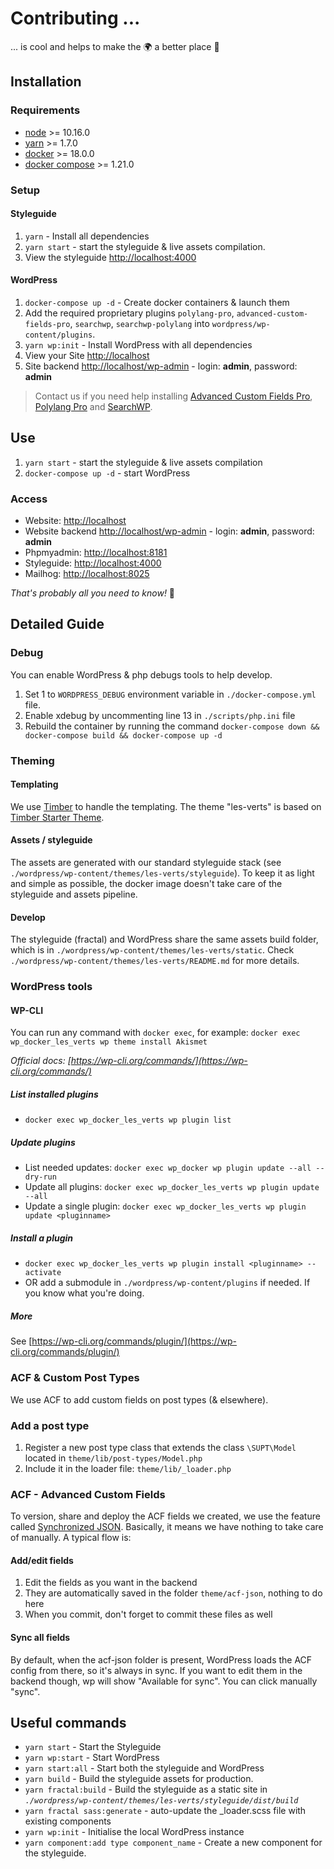 # Contributing ...

... is cool and helps to make the 🌍 a better place 🤩

## Installation

### Requirements

* [node](https://nodejs.org/) >= 10.16.0
* [yarn](https://yarnpkg.com) >= 1.7.0
* [docker](https://www.docker.com/) >= 18.0.0
* [docker compose](https://docs.docker.com/compose/) >= 1.21.0


### Setup

#### Styleguide

1. `yarn` - Install all dependencies
1. `yarn start` - start the styleguide & live assets compilation.
1. View the styleguide [http://localhost:4000](http://localhost:4000)

#### WordPress

1. `docker-compose up -d` - Create docker containers & launch them
1. Add the required proprietary plugins `polylang-pro`, `advanced-custom-fields-pro`, `searchwp`, `searchwp-polylang`
   into `wordpress/wp-content/plugins`.
1. `yarn wp:init` - Install WordPress with all dependencies
1. View your Site [http://localhost](http://localhost)
1. Site backend [http://localhost/wp-admin](http://localhost/wp-admin/) - login: **admin**, password: **admin**

> Contact us if you need help installing [Advanced Custom Fields Pro](https://www.advancedcustomfields.com/pro/), 
[Polylang Pro](https://polylang.pro/) and [SearchWP](https://searchwp.com/).

## Use

1. `yarn start` - start the styleguide & live assets compilation
2. `docker-compose up -d` - start WordPress

### Access

* Website: [http://localhost](http://localhost)
* Website backend [http://localhost/wp-admin](http://localhost/wp-admin/) - login: **admin**, password: **admin**
* Phpmyadmin: [http://localhost:8181](http://localhost:8181)
* Styleguide: [http://localhost:4000](http://localhost:4000)
* Mailhog: [http://localhost:8025](http://localhost:8025)

_That's probably all you need to know!_ 🍻

## Detailed Guide

### Debug

You can enable WordPress & php debugs tools to help develop.

1. Set 1 to `WORDPRESS_DEBUG` environment variable in `./docker-compose.yml` file.
1. Enable xdebug by uncommenting line 13 in `./scripts/php.ini` file
1. Rebuild the container by running the command `docker-compose down && docker-compose build && docker-compose up -d`


### Theming

#### Templating
We use [Timber](http://upstatement.com/timber/) to handle the templating.
The theme "les-verts" is based on [Timber Starter Theme](https://github.com/timber/starter-theme).

#### Assets / styleguide
The assets are generated with our standard styleguide stack (see `./wordpress/wp-content/themes/les-verts/styleguide`).
To keep it as light and simple as possible, the docker image doesn't take care of the styleguide and assets pipeline.

#### Develop
The styleguide (fractal) and WordPress share the same assets build folder, which is in 
`./wordpress/wp-content/themes/les-verts/static`.
Check `./wordpress/wp-content/themes/les-verts/README.md` for more details.


### WordPress tools

#### WP-CLI
You can run any command with `docker exec`, for example:
`docker exec wp_docker_les_verts wp theme install Akismet`

_Official docs: [https://wp-cli.org/commands/](https://wp-cli.org/commands/)_

##### List installed plugins
* `docker exec wp_docker_les_verts wp plugin list`

##### Update plugins
* List needed updates:
	`docker exec wp_docker wp plugin update --all --dry-run`
* Update all plugins:
  `docker exec wp_docker_les_verts wp plugin update --all`
* Update a single plugin:
  `docker exec wp_docker_les_verts wp plugin update <pluginname>`

##### Install a plugin
* `docker exec wp_docker_les_verts wp plugin install <pluginname> --activate`
* OR add a submodule in `./wordpress/wp-content/plugins` if needed. If you know what you're doing.

##### More
See [https://wp-cli.org/commands/plugin/](https://wp-cli.org/commands/plugin/)



### ACF & Custom Post Types
We use ACF to add custom fields on post types (& elsewhere).

### Add a post type
1. Register a new post type class that extends the class `\SUPT\Model` located in `theme/lib/post-types/Model.php`
1. Include it in the loader file: `theme/lib/_loader.php`

### ACF - Advanced Custom Fields
To version, share and deploy the ACF fields we created, we use the feature called [Synchronized JSON](https://www.advancedcustomfields.com/resources/synchronized-json/).
Basically, it means we have nothing to take care of manually. A typical flow is:

#### Add/edit fields
1. Edit the fields as you want in the backend
1. They are automatically saved in the folder `theme/acf-json`, nothing to do here
1. When you commit, don't forget to commit these files as well

#### Sync all fields
By default, when the acf-json folder is present, WordPress loads the ACF config from there, so it's always in sync.
If you want to edit them in the backend though, wp will show "Available for sync". You can click manually "sync".



## Useful commands

* `yarn start` - Start the Styleguide
* `yarn wp:start` - Start WordPress
* `yarn start:all` - Start both the styleguide and WordPress
* `yarn build` - Build the styleguide assets for production.
* `yarn fractal:build` - Build the styleguide as a static site in _`./wordpress/wp-content/themes/les-verts/styleguide/dist/build`_
* `yarn fractal sass:generate` - auto-update the _loader.scss file with existing components
* `yarn wp:init` - Initialise the local WordPress instance
* `yarn component:add type component_name` - Create a new component for the styleguide.
